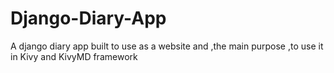 # Django-Diary-App
A django diary app built to use as a website and ,the main purpose ,to use it in Kivy and KivyMD framework
